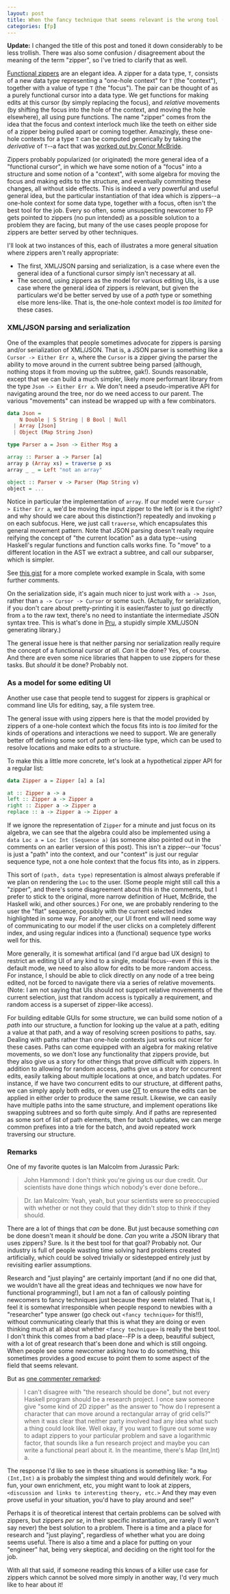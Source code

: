```yaml
---
layout: post
title: When the fancy technique that seems relevant is the wrong tool (a note of caution on zippers)
categories: [fp]
---
```


__Update:__ I changed the title of this post and toned it down considerably to be less trollish. There was also some confusion / disagreement about the meaning of the term "zipper", so I've tried to clarify that as well.

[Functional zippers](http://www.haskell.org/haskellwiki/Zipper) are an elegant idea. A zipper for a data type, `T`, consists of a new data type representing a "one-hole context" for `T` (the "context"), together with a value of type `T` (the "focus"). The pair can be thought of as a purely functional cursor into a data type. We get functions for making edits at this cursor (by simply replacing the focus), and _relative_ movements (by shifting the focus into the hole of the context, and moving the hole elsewhere), all using pure functions. The name "zipper" comes from the idea that the focus and context interlock much like the teeth on either side of a zipper being pulled apart or coming together. Amazingly, these one-hole contexts for a type `T` can be computed generically by taking the _derivative_ of `T`--a fact that was [worked out by Conor McBride](http://strictlypositive.org/diff.pdf).

Zippers probably popularized (or originated) the more general idea of a "functional cursor", in which we have some notion of a "focus" into a structure and some notion of a "context", with some algebra for moving the focus and making edits to the structure, and eventually commiting these changes, all without side effects. This is indeed a very powerful and useful general idea, but the particular instantiation of that idea which is zippers--a one-hole context for some data type, together with a focus, often isn't the best tool for the job. Every so often, some unsuspecting newcomer to FP gets pointed to zippers (no pun intended) as a possible solution to a problem they are facing, but many of the use cases people propose for zippers are better served by other techniques.

I'll look at two instances of this, each of illustrates a more general situation where zippers aren't really appropriate:

* The first, XML/JSON parsing and serialization, is a case where even the general idea of a functional cursor simply isn't necessary at all.
* The second, using zippers as the model for various editing UIs, is a use case where the general idea of zippers is relevant, but given the particulars we'd be better served by use of a _path_ type or something else more lens-like. That is, the one-hole context model is _too limited_ for these cases.

### XML/JSON parsing and serialization

One of the examples that people sometimes advocate for zippers is parsing and/or serialization of XML/JSON. That is, a JSON parser is something like a `Cursor -> Either Err a`, where the `Cursor` is a zipper giving the parser the ability to move around in the current subtree being parsed (although, nothing stops it from moving up the subtree, gak!). Sounds reasonable, except that we can build a much simpler, likely more performant library from the type `Json -> Either Err a`. We don't need a pseudo-imperative API for navigating around the tree, nor do we need access to our parent. The various "movements" can instead be wrapped up with a few combinators.

~~~ Haskell
data Json =
    N Double | S String | B Bool | Null
  | Array [Json]
  | Object (Map String Json)

type Parser a = Json -> Either Msg a

array :: Parser a -> Parser [a]
array p (Array xs) = traverse p xs
array _ _ = Left "not an array"

object :: Parser v -> Parser (Map String v)
object = ...
~~~

Notice in particular the implementation of `array`. If our model were `Cursor -> Either Err a`, we'd be moving the input zipper to the left (or is it the right? and why should we care about this distinction?) repeatedly and invoking `p` on each subfocus. Here, we just call `traverse`, which encapsulates this general movement pattern. Note that JSON parsing doesn't really require reifying the concept of "the current location" as a data type--using Haskell's regular functions and function calls works fine. To "move" to a different location in the AST we extract a subtree, and call our subparser, which is simpler.

See [this gist](https://gist.github.com/pchiusano/1d7e498063dc1f9f4e24) for a more complete worked example in Scala, with some further comments.

On the serialization side, it's again much nicer to just work with `a -> Json`, rather than `a -> Cursor -> Cursor` or some such. (Actually, for serialization, if you don't care about pretty-printing it is easier/faster to just go directly from `a` to the raw text, there's no need to instantiate the intermediate JSON syntax tree. This is what's done in [Pru](https://github.com/pchiusano/pru), a stupidly simple XML/JSON generating library.)

The general issue here is that neither parsing nor serialization really require the concept of a functional cursor _at all_. _Can_ it be done? Yes, of course. And there are even some nice libraries that happen to use zippers for these tasks. But _should_ it be done? Probably not.

### As a model for some editing UI

Another use case that people tend to suggest for zippers is graphical or command line UIs for editing, say, a file system tree.

The general issue with using zippers here is that the model provided by zippers of a one-hole context which the focus fits into is _too limited_ for the kinds of operations and interactions we need to support. We are generally better off defining some sort of _path_ or lens-like type, which can be used to resolve locations and make edits to a structure.

To make this a little more concrete, let's look at a hypothetical zipper API for a regular list:

~~~ Haskell
data Zipper a = Zipper [a] a [a]

at :: Zipper a -> a
left :: Zipper a -> Zipper a
right :: Zipper a -> Zipper a
replace :: a -> Zipper a -> Zipper a
~~~

If we ignore the representation of `Zipper` for a minute and just focus on its algebra, we can see that the algebra could also be implemented using a `data Loc a = Loc Int (Sequence a)` (as someone also pointed out in the comments on an earlier version of this post). This isn't a zipper--our 'focus' is just a "path" into the context, and our "context" is just our regular sequence type, not a one hole context that the focus fits into, as in zippers.

This sort of `(path, data type)` representation is almost always preferable if we plan on rendering the `Loc` to the user. (Some people might still call this a "zipper", and there's some disagreement about this in the comments, but I prefer to stick to the original, more narrow definition of Huet, McBride, the Haskell wiki, and other sources.) For one, we are probably rendering to the user the "flat" sequence, possibly with the current selected index highlighted in some way. For another, our UI front end will need some way of communicating to our model if the user clicks on a completely different index, and using regular indices into a (functional) sequence type works well for this.

More generally, it is somewhat artifical (and I'd argue bad UX design) to restrict an editing UI of any kind to a single, modal focus--even if this is the default mode, we need to also allow for edits to be more random access. For instance, I should be able to click directly on any node of a tree being edited, not be forced to navigate there via a series of relative movements. (Note: I am not saying that UIs should not support relative movements of the current selection, just that random access is typically a requirement, and random access is a superset of zipper-like access).

For building editable GUIs for some structure, we can build some notion of a _path_ into our structure, a function for looking up the value at a path, editing a value at that path, and a way of resolving screen positions to paths, say. Dealing with paths rather than one-hole contexts just works out nicer for these cases. Paths can come equipped with an algebra for making relative movements, so we don't lose any functionality that zippers provide, but they also give us a story for other things that prove difficult with zippers. In addition to allowing for random access, paths give us a story for concurrent edits, easily talking about multiple locations at once, and batch updates. For instance, if we have two concurrent edits to our structure, at different paths, we can simply apply both edits, or even use [OT](http://en.wikipedia.org/wiki/Operational_transformation) to ensure the edits can be applied in either order to produce the same result. Likewise, we can easily have multiple paths into the same structure, and implement operations like swapping subtrees and so forth quite simply. And if paths are represented as some sort of list of path elements, then for batch updates, we can merge common prefixes into a trie for the batch, and avoid repeated work traversing our structure.

### <a id="remarks"/> Remarks

One of my favorite quotes is Ian Malcolm from Jurassic Park:

> John Hammond: I don't think you're giving us our due credit. Our scientists have done things which nobody's ever done before...

> Dr. Ian Malcolm: Yeah, yeah, but your scientists were so preoccupied with whether or not they could that they didn't stop to think if they should.

There are a lot of things that _can_ be done. But just because something _can_ be done doesn't mean it _should_ be done. _Can_ you write a JSON library that uses zippers? Sure. Is it the best tool for that goal? Probably not. Our industry is full of people wasting time solving hard problems created artificially, which could be solved trivially or sidestepped entirely just by revisiting earlier assumptions.

Research and "just playing" are certainly important (and if no one did that, we wouldn't have all the great ideas and techniques we now have for functional programming!), but I am not a fan of callously pointing newcomers to fancy techniques just because they seem related. That is, I feel it is somewhat irresponsible when people respond to newbies with a "researcher" type answer (go check out `<fancy technique>` for this!!), without communicating clearly that this is what they are doing or even thinking much at all about whether `<fancy technique>` is really the best tool. I don't think this comes from a bad place--FP is a deep, beautiful subject, with a lot of great research that's been done and which is still ongoing. When people see some newcomer asking how to do something, this sometimes provides a good excuse to point them to some aspect of the field that seems relevant.

But as [one commenter remarked](http://www.reddit.com/r/haskell/comments/2deyp2/paul_chiusano_solving_the_wrong_problems_and_why/cjpb29z):

> I can't disagree with "the research should be done", but not every Haskell program should be a research project. I once saw someone give "some kind of 2D zipper" as the answer to "how do I represent a character that can move around a rectangular array of grid cells?" when it was clear that neither party involved had any idea what such a thing could look like. Well okay, if you want to figure out some way to adapt zippers to your particular problem and save a logarithmic factor, that sounds like a fun research project and maybe you can write a functional pearl about it. In the meantime, there's Map (Int,Int) a.

The response I'd like to see in these situations is something like: "a `Map (Int,Int)` a is probably the simplest thing and would definitely work. For fun, your own enrichment, etc, you might want to look at zippers, `<discussion and links to interesting theory, etc.>` And they may even prove useful in your situation, you'd have to play around and see!"

Perhaps it is of theoretical interest that certain problems can be solved with zippers, but zippers _per se_, in their specific instantiation, are rarely (I won't say never) the best solution to a problem. There is a time and a place for research and "just playing", regardless of whether what you are doing seems useful. There is also a time and a place for putting on your "engineer" hat, being very skeptical, and deciding on the right tool for the job.

With all that said, if someone reading this knows of a killer use case for zippers which cannot be solved more simply in another way, I'd very much like to hear about it!
